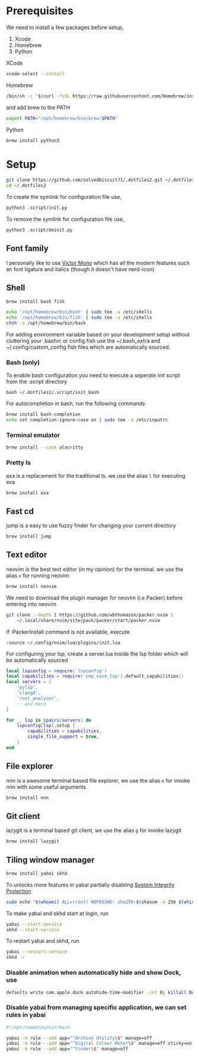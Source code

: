 # Prerequisites

We need to install a few packages before setup,
1. Xcode
2. Homebrew
3. Python

XCode
```sh
xcode-select --install
```

Homebrew
```sh
/bin/sh -c "$(curl -fsSL https://raw.githubusercontent.com/Homebrew/install/HEAD/install.sh)"
```

and add brew to the PATH
```sh
export PATH="/opt/homebrew/bin/brew:$PATH"
```

Python
```sh
brew install python3
```

# Setup

```sh
git clone https://github.com/solvedbiscuit71/.dotfiles2.git ~/.dotfiles2
cd ~/.dotfiles2
```

To create the symlink for configuration file use,
```sh
python3 .script/init.py
```

To remove the symlink for configuration file use,
```sh
python3 .script/deinit.py
```

## Font family

I personally like to use [Victor Mono](https://rubjo.github.io/victor-mono/) which has all the modern features such an font
ligature and italics (though it doesn't have nerd-icon)

## Shell
```sh
brew install bash fish
```

```sh
echo '/opt/homebrew/bin/bash' | sudo tee -a /etc/shells
echo '/opt/homebrew/bin/fish' | sudo tee -a /etc/shells
chsh -s /opt/homebrew/bin/bash
```

For adding environment variable based on your development setup without cluttering your .bashrc or config.fish
use the ~/.bash_extra and ~/.config/custom_config.fish files which are automatically sourced.

### Bash (only)
To enable bash configuration you need to execute a seperate init script from the .script directory
```
bash ~/.dotfiles2/.script/init_bash
```

For autocompletion in bash, run the following commands
```sh
brew install bash-completion
echo set completion-ignore-case on | sudo tee -a /etc/inputrc
```

### Terminal emulator
```sh
brew install --cask alacritty
```

### Pretty ls
exa is a replacement for the traditional ls. we use the alias `l` for executing exa
```sh
brew install exa
```


## Fast cd
jump is a easy to use fuzzy finder for changing your current directory
```sh
brew install jump
```

## Text editor
neovim is the best text editor (in my opinion) for the terminal. we use the alias `v` for running neovim
```sh
brew install neovim
```

We need to download the plugin manager for neovim (i.e Packer) before entering into neovim
```sh
git clone --depth 1 https://github.com/wbthomason/packer.nvim \
    ~/.local/share/nvim/site/pack/packer/start/packer.nvim
```

If :PackerInstall command is not available, execute
```vim
:source ~/.config/nvim/lua/plugins/init.lua
```

For configuring your lsp, create a server.lua inside the lsp folder which will be automatically sourced
```lua
local lspconfig = require('lspconfig')
local capabilities = require('cmp_nvim_lsp').default_capabilities()
local servers = {
    'pylsp',
    'clangd',
    'rust_analyzer',
    -- and more
}

for _, lsp in ipairs(servers) do
    lspconfig[lsp].setup {
        capabilities = capabilities,
        single_file_support = true,
    }
end
```

## File explorer
nnn is a awesome terminal based file explorer, we use the alias `n` for invoke nnn with some useful arguments
```sh
brew install nnn
```

## Git client
lazygit is a terminal based git client, we use the alias `g` for invoke lazygit
```sh
brew install lazygit
```

## Tiling window manager

```sh
brew install yabai skhd
```

To unlocks more features in yabai partially disabling [System Integrity Protection](https://github.com/koekeishiya/yabai/wiki/Disabling-System-Integrity-Protection)
```sh
sudo echo "$(whoami) ALL=(root) NOPASSWD: sha256:$(shasum -a 256 $(which yabai) | cut -d " " -f 1) $(which yabai) --load-sa" > /private/etc/sudoers.d/yabai
```

To make yabai and skhd start at login, run
```sh
yabai --start-service
skhd --start-service
```

To restart yabai and skhd, run
```sh
yabai --restart-service
skhd -r
```

### Disable animation when automatically hide and show Dock, use

```sh
defaults write com.apple.dock autohide-time-modifier -int 0; killall Dock
```

### Disable yabai from managing specific application, we can set rules in yabai

```sh
#!/opt/homebrew/bin/bash

yabai -m rule --add app="^Archive Utility\$" manage=off
yabai -m rule --add app="^Digital Colour Meter\$" manage=off sticky=on
yabai -m rule --add app="^Finder\$" manage=off
```
